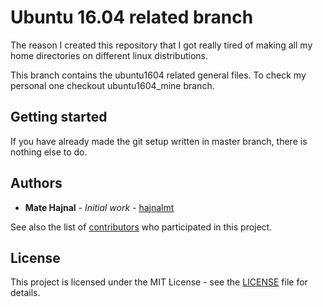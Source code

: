 # Ubuntu 16.04 related branch
The reason I created this repository that I got really tired of making all my
home directories on different linux distributions.

This branch contains the ubuntu1604 related general files. To check my personal
one checkout ubuntu1604_mine branch.

## Getting started
If you have already made the git setup written in master branch, there is
nothing else to do.

## Authors
* **Mate Hajnal** - *Initial work* - [hajnalmt](https://github.com/hajnalmt)

See also the list of
[contributors](https://github.com/hajnalmt/home_dirs/graphs/contributors)
who participated in this project.

## License
This project is licensed under the MIT License - see the [LICENSE](LICENSE)
file for details.
